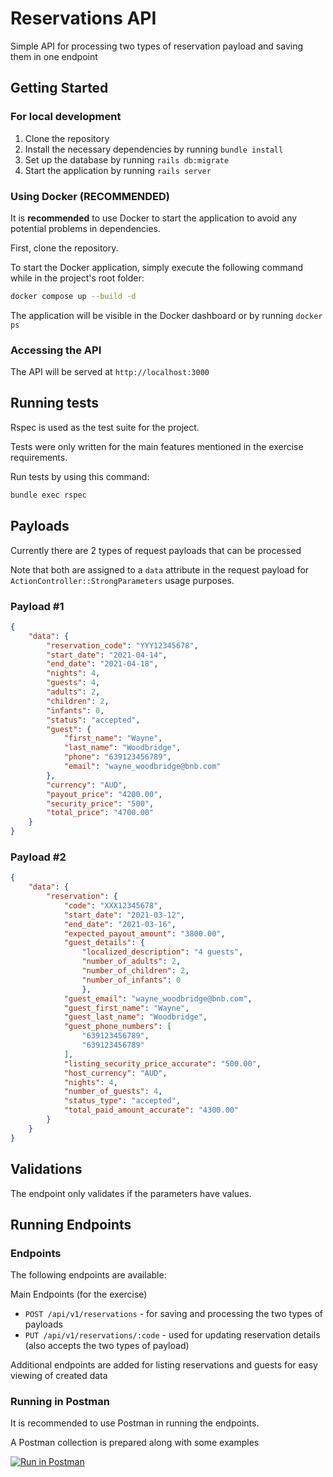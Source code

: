 # Reservations API

Simple API for processing two types of reservation payload and saving them in one endpoint

## Getting Started

### For local development

1. Clone the repository
2. Install the necessary dependencies by running `bundle install`
3. Set up the database by running `rails db:migrate`
4. Start the application by running `rails server`

### Using Docker (RECOMMENDED)

It is **recommended** to use Docker to start the application to avoid any potential problems in dependencies.

First, clone the repository.

To start the Docker application, simply execute the following command while in the project's root folder:

```bash
docker compose up --build -d
```

The application will be visible in the Docker dashboard or by running `docker ps` 

### Accessing the API

The API will be served at `http://localhost:3000`

## Running tests

Rspec is used as the test suite for the project.

Tests were only written for the main features mentioned in the exercise requirements.

Run tests by using this command:

```bash
bundle exec rspec
```

## Payloads

Currently there are 2 types of request payloads that can be processed

Note that both are assigned to a `data` attribute in the request payload for `ActionController::StrongParameters` usage purposes.

### Payload #1

```json
{
    "data": {
        "reservation_code": "YYY12345678",
        "start_date": "2021-04-14",
        "end_date": "2021-04-18",
        "nights": 4,
        "guests": 4,
        "adults": 2,
        "children": 2,
        "infants": 0,
        "status": "accepted",
        "guest": {
            "first_name": "Wayne",
            "last_name": "Woodbridge",
            "phone": "639123456789",
            "email": "wayne_woodbridge@bnb.com"
        },
        "currency": "AUD",
        "payout_price": "4200.00",
        "security_price": "500",
        "total_price": "4700.00"
    }
}
```

### Payload #2

```json
{
    "data": {
        "reservation": {
            "code": "XXX12345678",
            "start_date": "2021-03-12",
            "end_date": "2021-03-16",
            "expected_payout_amount": "3800.00",
            "guest_details": {
                "localized_description": "4 guests",
                "number_of_adults": 2,
                "number_of_children": 2,
                "number_of_infants": 0
                },
            "guest_email": "wayne_woodbridge@bnb.com",
            "guest_first_name": "Wayne",
            "guest_last_name": "Woodbridge",
            "guest_phone_numbers": [
                "639123456789",
                "639123456789"
            ],
            "listing_security_price_accurate": "500.00",
            "host_currency": "AUD",
            "nights": 4,
            "number_of_guests": 4,
            "status_type": "accepted",
            "total_paid_amount_accurate": "4300.00"
        }
    }
}

```

## Validations

The endpoint only validates if the parameters have values.

## Running Endpoints

### Endpoints

The following endpoints are available:

Main Endpoints (for the exercise)

* `POST /api/v1/reservations` - for saving and processing the two types of payloads
* `PUT /api/v1/reservations/:code` - used for updating reservation details (also accepts the two types of payload)

Additional endpoints are added for listing reservations and guests for easy viewing of created data

### Running in Postman

It is recommended to use Postman in running the endpoints.

A Postman collection is prepared along with some examples

[![Run in Postman](https://run.pstmn.io/button.svg)](https://god.gw.postman.com/run-collection/26130614-07f7a2c4-9fff-4178-931f-3369b98782b3?action=collection%2Ffork&collection-url=entityId%3D26130614-07f7a2c4-9fff-4178-931f-3369b98782b3%26entityType%3Dcollection%26workspaceId%3D35170105-0964-46e7-a4d4-52b36d03e60b)
